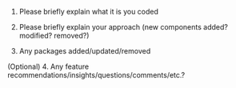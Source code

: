 1. Please briefly explain what it is you coded

2. Please briefly explain your approach (new components added? modified? removed?)

3. Any packages added/updated/removed

(Optional) 4. Any feature recommendations/insights/questions/comments/etc.?
